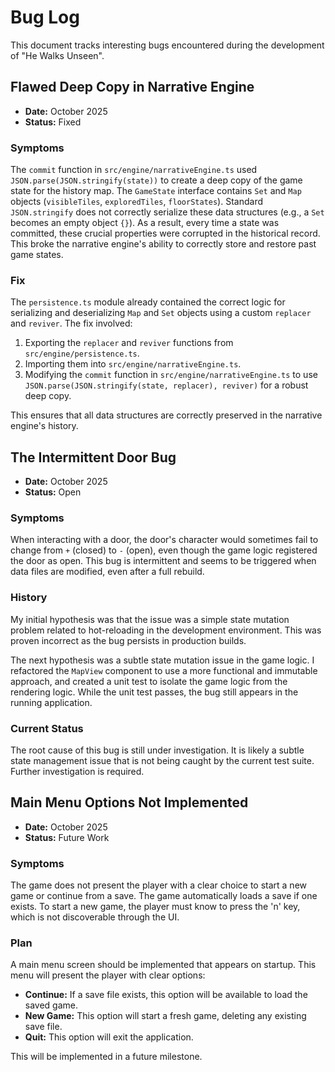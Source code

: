 # Bug Log

This document tracks interesting bugs encountered during the development of "He Walks Unseen".

## Flawed Deep Copy in Narrative Engine

-   **Date:** October 2025
-   **Status:** Fixed

### Symptoms

The `commit` function in `src/engine/narrativeEngine.ts` used `JSON.parse(JSON.stringify(state))` to create a deep copy of the game state for the history map. The `GameState` interface contains `Set` and `Map` objects (`visibleTiles`, `exploredTiles`, `floorStates`). Standard `JSON.stringify` does not correctly serialize these data structures (e.g., a `Set` becomes an empty object `{}`). As a result, every time a state was committed, these crucial properties were corrupted in the historical record. This broke the narrative engine's ability to correctly store and restore past game states.

### Fix

The `persistence.ts` module already contained the correct logic for serializing and deserializing `Map` and `Set` objects using a custom `replacer` and `reviver`. The fix involved:
1. Exporting the `replacer` and `reviver` functions from `src/engine/persistence.ts`.
2. Importing them into `src/engine/narrativeEngine.ts`.
3. Modifying the `commit` function in `src/engine/narrativeEngine.ts` to use `JSON.parse(JSON.stringify(state, replacer), reviver)` for a robust deep copy.

This ensures that all data structures are correctly preserved in the narrative engine's history.

## The Intermittent Door Bug

-   **Date:** October 2025
-   **Status:** Open

### Symptoms

When interacting with a door, the door's character would sometimes fail to change from `+` (closed) to `-` (open), even though the game logic registered the door as open. This bug is intermittent and seems to be triggered when data files are modified, even after a full rebuild.

### History

My initial hypothesis was that the issue was a simple state mutation problem related to hot-reloading in the development environment. This was proven incorrect as the bug persists in production builds.

The next hypothesis was a subtle state mutation issue in the game logic. I refactored the `MapView` component to use a more functional and immutable approach, and created a unit test to isolate the game logic from the rendering logic. While the unit test passes, the bug still appears in the running application.

### Current Status

The root cause of this bug is still under investigation. It is likely a subtle state management issue that is not being caught by the current test suite. Further investigation is required.

## Main Menu Options Not Implemented

-   **Date:** October 2025
-   **Status:** Future Work

### Symptoms

The game does not present the player with a clear choice to start a new game or continue from a save. The game automatically loads a save if one exists. To start a new game, the player must know to press the 'n' key, which is not discoverable through the UI.

### Plan

A main menu screen should be implemented that appears on startup. This menu will present the player with clear options:

- **Continue:** If a save file exists, this option will be available to load the saved game.
- **New Game:** This option will start a fresh game, deleting any existing save file.
- **Quit:** This option will exit the application.

This will be implemented in a future milestone.